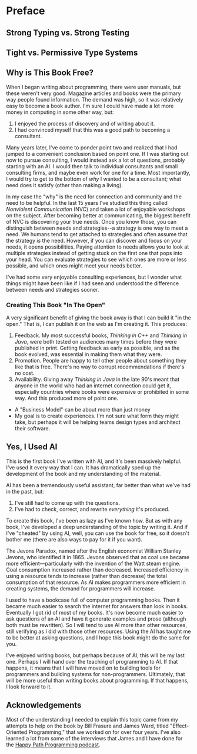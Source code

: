 # Preface

## Strong Typing vs. Strong Testing

## Tight vs. Permissive Type Systems

## Why is This Book Free?

When I began writing about programming, there were user manuals, but these weren't very good.
Magazine articles and books were the primary way people found information.
The demand was high, so it was relatively easy to become a book author.
I'm sure I could have made a lot more money in computing in some other way, but:

1. I enjoyed the process of discovery and of writing about it.
2. I had convinced myself that this was a good path to becoming a consultant.

Many years later, I've come to ponder point two and realized that I had jumped to a convenient conclusion based on point one.
If I was starting out now to pursue consulting, I would instead ask a lot of questions, probably starting with an AI.
I would then talk to individual consultants and small consulting firms, and maybe even work for one for a time.
Most importantly, I would try to get to the bottom of _why_ I wanted to be a consultant; what need does it satisfy (other than making a living).

In my case the "why" is the need for connection and community and the need to be helpful.
In the last 15 years I've studied this thing called _Nonviolent Communication_ (NVC) and taken a lot of enjoyable workshops on the subject.
After becoming better at communicating, the biggest benefit of NVC is discovering your true needs.
Once you know those, you can distinguish between needs and strategies--a strategy is one way to meet a need.
We humans tend to get attached to strategies and often assume that the strategy _is_ the need.
However, if you can discover and focus on your needs, it opens possibilities.
Paying attention to needs allows you to look at multiple strategies instead of getting stuck on the first one that pops into your head.
You can evaluate strategies to see which ones are more or less possible, and which ones might meet your needs better.

I've had some very enjoyable consulting experiences,
but I wonder what things might have been like if I had seen and understood the difference between needs and strategies sooner.

### Creating This Book "In The Open"

A very significant benefit of giving the book away is that I can build it "in the open."
That is, I can publish it on the web as I'm creating it.
This produces:

1. Feedback. My most successful books, _Thinking in C++_ and _Thinking in Java_, were both tested on audiences many times before they were published in print.
   Getting feedback as early as possible, and as the book evolved, was essential in making them what they were.
2. Promotion. People are happy to tell other people about something they like that is free. There's no way to corrupt recommendations if there's no cost.
3. Availability. Giving away _Thinking in Java_ in the late 90's meant that anyone in the world who had an internet connection could get it,
   especially countries where books were expensive or prohibited in some way. And this produced more of point one.


- A "Business Model" can be about more than just money
- My goal is to create experiences. I'm not sure what form they might take, but perhaps it will be helping teams design types and architect their software.

## Yes, I Used AI

This is the first book I've written with AI, and it's been massively helpful.
I've used it every way that I can.
It has dramatically sped up the development of the book and my understanding of the material.

AI has been a tremendously useful assistant, far better than what we've had in the past, but:

1. I've still had to come up with the questions.
2. I've had to check, correct, and rewrite _everything_ it's produced.

To create this book, I've been as lazy as I've known how.
But as with any book, I've developed a deep understanding of the topic by writing it.
And if I've "cheated" by using AI, well, you can use the book for free, so it doesn't bother me (there are also ways to pay for it if you want).

The Jevons Paradox, named after the English economist William Stanley Jevons, who identified it in 1865.
Jevons observed that as coal use became more efficient—particularly with the invention of the Watt steam engine.
Coal consumption increased rather than decreased.
Increased efficiency in using a resource tends to increase (rather than decrease) the total consumption of that resource.
As AI makes programmers more efficient in creating systems, the demand for programmers will increase.

I used to have a bookcase full of computer programming books.
Then it became much easier to search the internet for answers than look in books.
Eventually I got rid of most of my books.
It's now become much easier to ask questions of an AI and have it generate examples and prose (although both must be rewritten).
So I will tend to use AI more than other resources, still verifying as I did with those other resources.
Using the AI has taught me to be better at asking questions, and I hope this book might do the same for you.

I've enjoyed writing books, but perhaps because of AI, this will be my last one.
Perhaps I will hand over the teaching of programming to AI.
If that happens, it means that I will have moved on to building tools for programmers and building systems for non-programmers.
Ultimately, that will be more useful than writing books about programming.
If that happens, I look forward to it.

## Acknowledgements

Most of the understanding I needed to explain this topic came from my attempts to help on the book by Bill Frasure and James Ward, titled "Effect-Oriented Programming," that we worked on for over four years.
I’ve also learned a lot from some of the interviews that James and I have done for the [Happy Path Programming podcast](https://happypathprogramming.com/).

